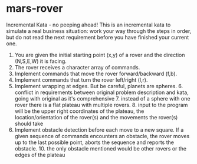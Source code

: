 # mars-rover

Incremental Kata - no peeping ahead!
This is an incremental kata to simulate a real business situation: work your way through the steps in order, but do not read the next requirement before you have finished your current one.

1. You are given the initial starting point (x,y) of a rover and the direction (N,S,E,W) it is facing.
2. The rover receives a character array of commands.
3. Implement commands that move the rover forward/backward (f,b).
4. Implement commands that turn the rover left/right (l,r).
5. Implement wrapping at edges. But be careful, planets are spheres.
   6. conflict in requirements between original problem description and kata, going with original as it's comprehensive
   7. instead of a sphere with one rover there is a flat plateau with multiple rovers.
   8. input to the program will be the upper right coordinates of the plateau, the location/orientation of the rover(s) and the movements the rover(s) should take
9. Implement obstacle detection before each move to a new square. If a given sequence of commands encounters an obstacle, the rover moves up to the last possible point, aborts the sequence and reports the obstacle.
   10. the only obstacle mentioned would be other rovers or the edges of the plateau